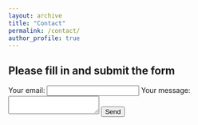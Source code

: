```yaml
---
layout: archive
title: "Contact"
permalink: /contact/
author_profile: true
---
```


## Please fill in and submit the form

<form
  action="https://formspree.io/f/xwkjayzv"
  method="POST"
>
  <label>
    Your email:
    <input type="email" name="email">
  </label>
  <label>
    Your message:
    <textarea name="message"></textarea>
  </label>
  <!-- your other form fields go here -->
  <button type="submit">Send</button>
</form>
